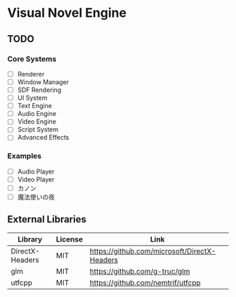 # Visual Novel Engine

## TODO

### Core Systems
- [ ] Renderer
- [ ] Window Manager
- [ ] SDF Rendering
- [ ] UI System
- [ ] Text Engine
- [ ] Audio Engine
- [ ] Video Engine
- [ ] Script System
- [ ] Advanced Effects

### Examples
- [ ] Audio Player
- [ ] Video Player
- [ ] カノン
- [ ] 魔法使いの夜

## External Libraries

| Library | License | Link |
|--|--|--|
|DirectX-Headers|MIT|https://github.com/microsoft/DirectX-Headers|
|glm|MIT|https://github.com/g-truc/glm|
|utfcpp|MIT|https://github.com/nemtrif/utfcpp|